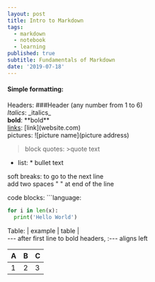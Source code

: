 ```yaml
---
layout: post
title: Intro to Markdown
tags:
  - markdown
  - notebook
  - learning
published: true
subtitle: Fundamentals of Markdown
date: '2019-07-18'
---
```


#### Simple formatting:
Headers: \#\#\#Header (any number from 1 to 6)  
_Italics_: \_italics\_  
**bold**: \*\*bold\*\*  
[links](milesok.github.io): \[link\]\(website.com\)  
pictures: \!\[picture name]\(picture address)
>block quotes: \>quote text  
* list: \* bullet text

soft breaks: to go to the next line  
add two spaces "  " at end of the line  

code blocks: ```language:
```python
for i in len(x):
  print('Hello World')
```

Table: \| example \| table \|  
--- after first line to bold headers, :--- aligns left

| A | B | C |
| --- |:---: | :--- |
| 1 | 2 | 3 |
